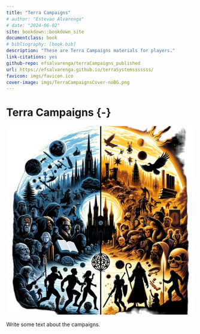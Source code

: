 ```yaml
---
title: "Terra Campaigns"
# author: "Estevao Alvarenga"
# date: "2024-06-02"
site: bookdown::bookdown_site
documentclass: book
# bibliography: [book.bib]
description: "These are Terra Campaigns materials for players."
link-citations: yes
github-repo: efsalvarenga/terraCampaigns_published
url: https://efsalvarenga.github.io/terraSystemsssssss/
favicon: imgs/favicon.ico
cover-image: imgs/TerraCampaignsCover-noBG.png
---
```


# Terra Campaigns {-}

![](imgs/TerraCampaignsCover-noBg.png)

Write some text about the campaigns.
